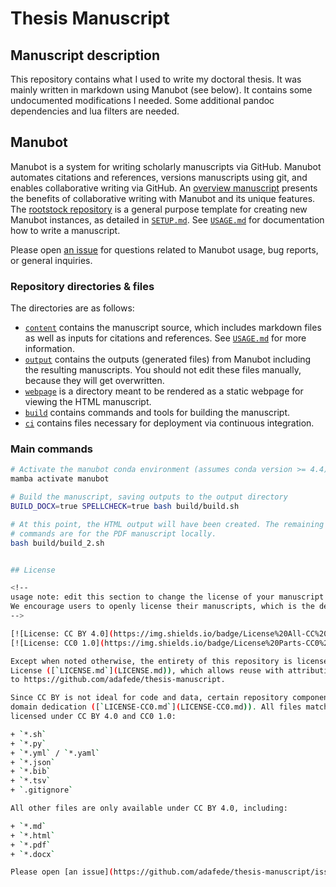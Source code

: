 # Thesis Manuscript

## Manuscript description

<!-- usage note: edit this section. -->

This repository contains what I used to write my doctoral thesis. It was mainly written in markdown using Manubot (see below).
It contains some undocumented modifications I needed.
Some additional pandoc dependencies and lua filters are needed.

## Manubot

<!-- usage note: do not edit this section -->

Manubot is a system for writing scholarly manuscripts via GitHub. Manubot automates citations and references, versions
manuscripts using git, and enables collaborative writing via GitHub.
An [overview manuscript](https://greenelab.github.io/meta-review/ "Open collaborative writing with Manubot") presents
the benefits of collaborative writing with Manubot and its unique features.
The [rootstock repository](https://git.io/fhQH1) is a general purpose template for creating new Manubot instances, as
detailed in [`SETUP.md`](SETUP.md). See [`USAGE.md`](USAGE.md) for documentation how to write a manuscript.

Please open [an issue](https://git.io/fhQHM) for questions related to Manubot usage, bug reports, or general inquiries.

### Repository directories & files

The directories are as follows:

+ [`content`](content) contains the manuscript source, which includes markdown files as well as inputs for citations and
  references. See [`USAGE.md`](USAGE.md) for more information.
+ [`output`](output) contains the outputs (generated files) from Manubot including the resulting manuscripts. You should
  not edit these files manually, because they will get overwritten.
+ [`webpage`](webpage) is a directory meant to be rendered as a static webpage for viewing the HTML manuscript.
+ [`build`](build) contains commands and tools for building the manuscript.
+ [`ci`](ci) contains files necessary for deployment via continuous integration.

### Main commands

```sh
# Activate the manubot conda environment (assumes conda version >= 4.4)
mamba activate manubot

# Build the manuscript, saving outputs to the output directory
BUILD_DOCX=true SPELLCHECK=true bash build/build.sh

# At this point, the HTML output will have been created. The remaining
# commands are for the PDF manuscript locally.
bash build/build_2.sh


## License

<!--
usage note: edit this section to change the license of your manuscript or source code changes to this repository.
We encourage users to openly license their manuscripts, which is the default as specified below.
-->

[![License: CC BY 4.0](https://img.shields.io/badge/License%20All-CC%20BY%204.0-lightgrey.svg)](http://creativecommons.org/licenses/by/4.0/)
[![License: CC0 1.0](https://img.shields.io/badge/License%20Parts-CC0%201.0-lightgrey.svg)](https://creativecommons.org/publicdomain/zero/1.0/)

Except when noted otherwise, the entirety of this repository is licensed under a CC BY 4.0
License ([`LICENSE.md`](LICENSE.md)), which allows reuse with attribution. Please attribute by linking
to https://github.com/adafede/thesis-manuscript.

Since CC BY is not ideal for code and data, certain repository components are also released under the CC0 1.0 public
domain dedication ([`LICENSE-CC0.md`](LICENSE-CC0.md)). All files matched by the following glob patterns are dual
licensed under CC BY 4.0 and CC0 1.0:

+ `*.sh`
+ `*.py`
+ `*.yml` / `*.yaml`
+ `*.json`
+ `*.bib`
+ `*.tsv`
+ `.gitignore`

All other files are only available under CC BY 4.0, including:

+ `*.md`
+ `*.html`
+ `*.pdf`
+ `*.docx`

Please open [an issue](https://github.com/adafede/thesis-manuscript/issues) for any question related to licensing.
